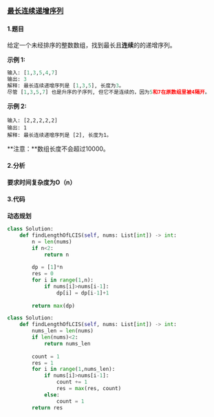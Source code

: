 ### [最长连续递增序列](https://leetcode-cn.com/problems/longest-continuous-increasing-subsequence/)

#### 1.题目

给定一个未经排序的整数数组，找到最长且**连续**的的递增序列。

**示例 1:**

```python
输入: [1,3,5,4,7]
输出: 3
解释: 最长连续递增序列是 [1,3,5], 长度为3。
尽管 [1,3,5,7] 也是升序的子序列, 但它不是连续的，因为5和7在原数组里被4隔开。 
```

**示例 2:**

```
输入: [2,2,2,2,2]
输出: 1
解释: 最长连续递增序列是 [2], 长度为1。
```

**注意：**数组长度不会超过10000。



#### 2.分析

**要求时间复杂度为O（n）**

#### 3.代码

**动态规划**

```python
class Solution:
    def findLengthOfLCIS(self, nums: List[int]) -> int:
        n = len(nums)
        if n<2:
            return n
        
        dp = [1]*n
        res = 0
        for i in range(1,n):
            if nums[i]>nums[i-1]:
                dp[i] = dp[i-1]+1
                
        return max(dp)

```





```python
class Solution:
    def findLengthOfLCIS(self, nums: List[int]) -> int:
        nums_len = len(nums)
        if len(nums)<2:
            return nums_len
        
        count = 1
        res = 1
        for i in range(1,nums_len):
            if nums[i]>nums[i-1]:
                count += 1
                res = max(res, count)
            else:
                count = 1
        return res

```










